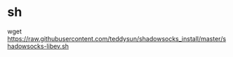 # sh
wget https://raw.githubusercontent.com/teddysun/shadowsocks_install/master/shadowsocks-libev.sh
